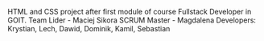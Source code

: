 HTML and CSS project after first module of course Fullstack Developer in GOIT.
Team Lider - Maciej Sikora
SCRUM Master - Magdalena
Developers: Krystian, Lech, Dawid, Dominik, Kamil, Sebastian

